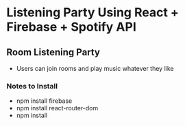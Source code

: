 # Listening Party Using React + Firebase + Spotify API

## Room Listening Party

- Users can join rooms and play music whatever they like

### Notes to Install

- npm install firebase
- npm install react-router-dom
- npm install
